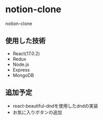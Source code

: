 # notion-clone
notion-clone
## 使用した技術
- React(17.0.2)
- Redux
- Node.js
- Express
- MongoDB

## 追加予定
- react-beautiful-dndを使用したdndの実装
- お気に入りボタンの追加
